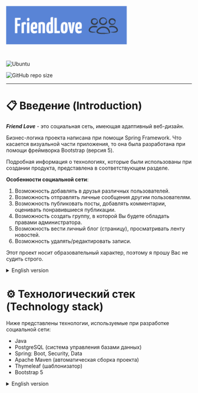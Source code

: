 <h1 style="display: block; font-size: 2.5em; font-weight: bold; margin-block-start: 1em; margin-block-end: 1em;">
<a><img src="images/logo_social_network.png" alt="FriendLove" style="width:65%;
height:65%"/></a>
</h1>

![Ubuntu](https://camo.githubusercontent.com/1814dfdb62c9a3366a9946083ac0f3ed32aad98e665b287769332252d945f2f1/68747470733a2f2f696d672e736869656c64732e696f2f7374617469632f76313f7374796c653d666f722d7468652d6261646765266d6573736167653d5562756e747526636f6c6f723d453935343230266c6f676f3d5562756e7475266c6f676f436f6c6f723d464646464646266c6162656c3d)

![GitHub repo size](https://img.shields.io/github/repo-size/MAGistR-bit/FriendLove)

---

# 📋 Введение (Introduction)

_**Friend Love**_ - это социальная сеть, имеющая адаптивный веб-дизайн.

Бизнес-логика проекта написана при помощи Spring Framework.
Что касается визуальной части приложения, то она была разработана при
помощи фреймворка Bootstrap (версия 5).

Подробная информация о технологиях, которые были использованы при создании
продукта, представлена в соответствующем разделе.

**Особенности социальной сети**:

1. Возможность добавлять в друзья различных пользователей.
2. Возможность отправлять личные сообщения другим пользователям.
3. Возможность публиковать посты, добавлять комментарии,
   оценивать понравившиеся публикации.
4. Возможность создать группу, в которой Вы будете обладать
   правами администратора.
5. Возможность вести личный блог (страницу), просматривать ленту новостей.
6. Возможность удалять/редактировать записи.

Этот проект носит образовательный характер, поэтому я прошу Вас не судить строго.

<details>
<summary> English version </summary>

_**Friend Love**_ is a social network with an adaptive web design.

The business logic of the project is written using the Spring Framework.
As for the visual part of the application, it was developed
using the Bootstrap framework (version 5).

Detailed information about the technologies that were used to create
the product is provided in the corresponding section.

**Features of the social network**:

1. The ability to add different users as friends.
2. The ability to send private messages to other users.
3. The ability to publish posts, add comments,
   rate your favorite publications.
4. The ability to create a group (community) in which you will be an administrator.
5. The ability to maintain a personal blog (page), view the news feed.
6. The ability to delete/edit entries.

This project is educational in nature, so I ask you not to judge strictly.
</details>

# ⚙️ Технологический стек (Technology stack)

Ниже представлены технологии, используемые при 
разработке социальной сети:
* Java 
* PostgreSQL (система управления базами данных)
* Spring: Boot, Security, Data
* Apache Maven (автоматическая сборка проекта)
* Thymeleaf (шаблонизатор)
* Bootstrap 5 

<details>
<summary> English version </summary>

Below are the technologies used in
the development of a social network:
* Java
* PostgreSQL (Database management system)
* Spring: Boot, Security, Data
* Apache Maven (automatic build tool)
* Thymeleaf (template engine)
* Bootstrap 5
</details>